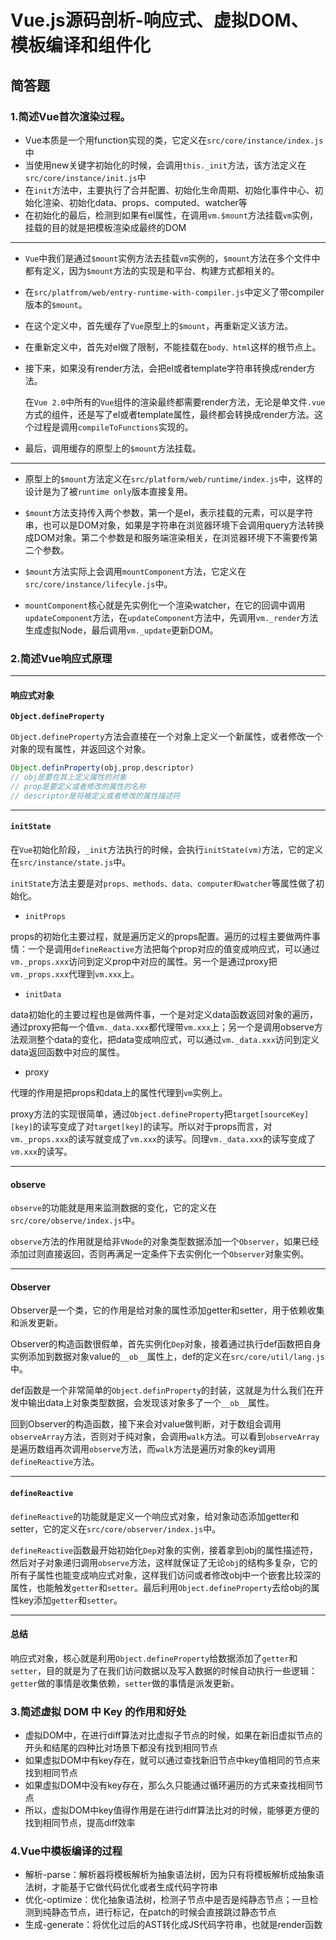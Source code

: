 # Vue.js源码剖析-响应式、虚拟DOM、模板编译和组件化

## 简答题
### 1.简述Vue首次渲染过程。
- Vue本质是一个用function实现的类，它定义在`src/core/instance/index.js`中
- 当使用new关键字初始化的时候，会调用`this._init`方法，该方法定义在`src/core/instance/init.js`中
- 在`init`方法中，主要执行了合并配置、初始化生命周期、初始化事件中心、初始化渲染、初始化data、props、computed、watcher等
- 在初始化的最后，检测到如果有el属性，在调用`vm.$mount`方法挂载`vm`实例，挂载的目的就是把模板渲染成最终的DOM
---
- `Vue`中我们是通过`$mount`实例方法去挂载`vm`实例的，`$mount`方法在多个文件中都有定义，因为`$mount`方法的实现是和平台、构建方式都相关的。

- 在`src/platfrom/web/entry-runtime-with-compiler.js`中定义了带compiler版本的`$mount`。

- 在这个定义中，首先缓存了`Vue`原型上的`$mount`，再重新定义该方法。

- 在重新定义中，首先对el做了限制，不能挂载在`body、html`这样的根节点上。

- 接下来，如果没有render方法，会把el或者template字符串转换成render方法。

  在`Vue 2.0`中所有的`Vue`组件的渲染最终都需要render方法，无论是单文件`.vue`方式的组件，还是写了el或者template属性，最终都会转换成render方法。这个过程是调用`compileToFunctions`实现的。

- 最后，调用缓存的原型上的`$mount`方法挂载。
---
- 原型上的`$mount`方法定义在`src/platform/web/runtime/index.js`中，这样的设计是为了被`runtime only`版本直接复用。

- `$mount`方法支持传入两个参数，第一个是el，表示挂载的元素，可以是字符串，也可以是DOM对象，如果是字符串在浏览器环境下会调用query方法转换成DOM对象。第二个参数是和服务端渲染相关，在浏览器环境下不需要传第二个参数。
- `$mount`方法实际上会调用`mountComponent`方法，它定义在`src/core/instance/lifecyle.js`中。
- `mountComponent`核心就是先实例化一个渲染watcher，在它的回调中调用`updateComponent`方法，在`updateComponent`方法中，先调用`vm._render`方法生成虚拟Node，最后调用`vm._update`更新DOM。

### 2.简述Vue响应式原理
---
#### 响应式对象

**`Object.defineProperty`**

`Object.defineProperty`方法会直接在一个对象上定义一个新属性，或者修改一个对象的现有属性，并返回这个对象。

```javascript
Object.definProperty(obj,prop,descriptor)
// obj是要在其上定义属性的对象
// prop是要定义或者修改的属性的名称
// descriptor是将被定义或者修改的属性描述符
```
---
#### `initState`

在`Vue`初始化阶段，`_init`方法执行的时候，会执行`initState(vm)`方法，它的定义在`src/instance/state.js`中。

`initState`方法主要是对`props、methods、data、computer和watcher`等属性做了初始化。

- `initProps`

props的初始化主要过程，就是遍历定义的props配置。遍历的过程主要做两件事情：一个是调用`defineReactive`方法把每个prop对应的值变成响应式，可以通过`vm._props.xxx`访问到定义prop中对应的属性。另一个是通过proxy把`vm._props.xxx`代理到`vm.xxx`上。

- `initData`

data初始化的主要过程也是做两件事，一个是对定义data函数返回对象的遍历，通过proxy把每一个值`vm._data.xxx`都代理带`vm.xxx`上；另一个是调用observe方法观测整个data的变化，把data变成响应式，可以通过`vm._data.xxx`访问到定义data返回函数中对应的属性。

- proxy

代理的作用是把props和data上的属性代理到`vm`实例上。

proxy方法的实现很简单，通过`Object.defineProperty`把`target[sourceKey][key]`的读写变成了对`target[key]`的读写。所以对于props而言，对`vm._props.xxx`的读写就变成了`vm.xxx`的读写。同理`vm._data.xxx`的读写变成了`vm.xxx`的读写。

---
#### observe

`observe`的功能就是用来监测数据的变化，它的定义在`src/core/observe/index.js`中。

`observe`方法的作用就是给非`VNode`的对象类型数据添加一个`Observer`，如果已经添加过则直接返回，否则再满足一定条件下去实例化一个`Observer`对象实例。

---
#### Observer

Observer是一个类，它的作用是给对象的属性添加getter和setter，用于依赖收集和派发更新。

Observer的构造函数很假单，首先实例化`Dep`对象，接着通过执行def函数把自身实例添加到数据对象value的`__ob__`属性上，def的定义在`src/core/util/lang.js`中。

def函数是一个非常简单的`Object.definProperty`的封装，这就是为什么我们在开发中输出data上对象类型数据，会发现该对象多了一个`__ob__`属性。

回到Observer的构造函数，接下来会对value做判断，对于数组会调用`observeArray`方法，否则对于纯对象，会调用`walk`方法。可以看到`observeArray`是遍历数组再次调用`observe`方法，而`walk`方法是遍历对象的key调用`defineReactive`方法。

---
#### `defineReactive`

`defineReactive`的功能就是定义一个响应式对象，给对象动态添加getter和setter，它的定义在`src/core/observer/index.js`中。

`defineReactive`函数最开始初始化`Dep`对象的实例，接着拿到obj的属性描述符，然后对子对象递归调用`observe`方法，这样就保证了无论`obj`的结构多复杂，它的所有子属性也能变成响应式对象，这样我们访问或者修改obj中一个嵌套比较深的属性，也能触发`getter`和`setter`。最后利用`Object.defineProperty`去给obj的属性key添加`getter`和`setter`。

---
#### 总结

响应式对象，核心就是利用`Object.defineProperty`给数据添加了`getter`和`setter`，目的就是为了在我们访问数据以及写入数据的时候自动执行一些逻辑：`getter`做的事情是收集依赖，`setter`做的事情是派发更新。

### 3.简述虚拟 DOM 中 Key 的作用和好处

- 虚拟DOM中，在进行diff算法对比虚拟子节点的时候，如果在新旧虚拟节点的开头和结尾的四种比对场景下都没有找到相同节点
- 如果虚拟DOM中有key存在，就可以通过查找新旧节点中key值相同的节点来找到相同节点
- 如果虚拟DOM中没有key存在，那么久只能通过循环遍历的方式来查找相同节点
- 所以，虚拟DOM中key值得作用是在进行diff算法比对的时候，能够更方便的找到相同节点，提高diff效率

### 4.Vue中模板编译的过程
- 解析-parse：解析器将模板解析为抽象语法树，因为只有将模板解析成抽象语法树，才能基于它做代码优化或者生成代码字符串
- 优化-optimize：优化抽象语法树，检测子节点中是否是纯静态节点；一旦检测到纯静态节点，进行标记，在patch的时候会直接跳过静态节点
- 生成-generate：将优化过后的AST转化成JS代码字符串，也就是render函数